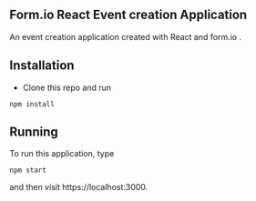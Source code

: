 Form.io React Event creation Application
---------------------------------
An event creation application created with React and form.io .

Installation
---------
 - Clone this repo and run
```
npm install
```
Running
-----------
To run this application, type

```
npm start
```
and then visit https://localhost:3000. 
